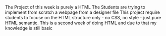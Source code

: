 The Project of this week is purely a HTML
 The Students are trying to implement from scratch a webpage from a designer file
This project require students to focuse on the HTML structure only - no CSS, no style - just pure HTML semantic.
This is a second week of  doing  HTML  and due to that my knowledge is still basic
